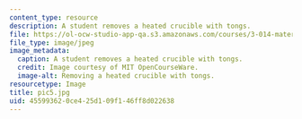 ```yaml
---
content_type: resource
description: A student removes a heated crucible with tongs.
file: https://ol-ocw-studio-app-qa.s3.amazonaws.com/courses/3-014-materials-laboratory-fall-2006/455993620ce425d109f146ff8d022638_pic5.jpg
file_type: image/jpeg
image_metadata:
  caption: A student removes a heated crucible with tongs.
  credit: Image courtesy of MIT OpenCourseWare.
  image-alt: Removing a heated crucible with tongs.
resourcetype: Image
title: pic5.jpg
uid: 45599362-0ce4-25d1-09f1-46ff8d022638
---
```

